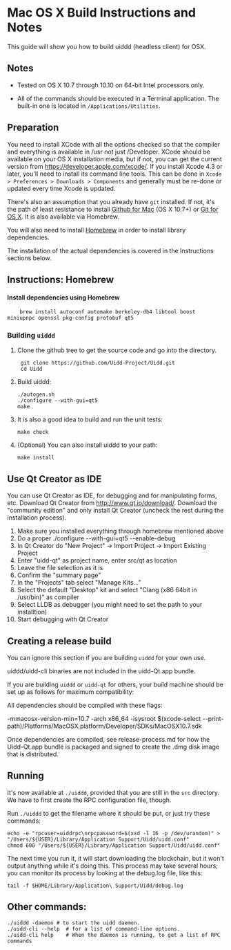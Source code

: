 Mac OS X Build Instructions and Notes
====================================
This guide will show you how to build uiddd (headless client) for OSX.

Notes
-----

* Tested on OS X 10.7 through 10.10 on 64-bit Intel processors only.

* All of the commands should be executed in a Terminal application. The
built-in one is located in `/Applications/Utilities`.

Preparation
-----------

You need to install XCode with all the options checked so that the compiler
and everything is available in /usr not just /Developer. XCode should be
available on your OS X installation media, but if not, you can get the
current version from https://developer.apple.com/xcode/. If you install
Xcode 4.3 or later, you'll need to install its command line tools. This can
be done in `Xcode > Preferences > Downloads > Components` and generally must
be re-done or updated every time Xcode is updated.

There's also an assumption that you already have `git` installed. If
not, it's the path of least resistance to install [Github for Mac](https://mac.github.com/)
(OS X 10.7+) or
[Git for OS X](https://code.google.com/p/git-osx-installer/). It is also
available via Homebrew.

You will also need to install [Homebrew](http://brew.sh) in order to install library
dependencies.

The installation of the actual dependencies is covered in the Instructions
sections below.

Instructions: Homebrew
----------------------

#### Install dependencies using Homebrew

        brew install autoconf automake berkeley-db4 libtool boost miniupnpc openssl pkg-config protobuf qt5

### Building `uiddd`

1. Clone the github tree to get the source code and go into the directory.

        git clone https://github.com/Uidd-Project/Uidd.git
        cd Uidd

2.  Build uiddd:

        ./autogen.sh
        ./configure --with-gui=qt5
        make

3.  It is also a good idea to build and run the unit tests:

        make check

4.  (Optional) You can also install uiddd to your path:

        make install

Use Qt Creator as IDE
------------------------
You can use Qt Creator as IDE, for debugging and for manipulating forms, etc.
Download Qt Creator from http://www.qt.io/download/. Download the "community edition" and only install Qt Creator (uncheck the rest during the installation process).

1. Make sure you installed everything through homebrew mentioned above
2. Do a proper ./configure --with-gui=qt5 --enable-debug
3. In Qt Creator do "New Project" -> Import Project -> Import Existing Project
4. Enter "uidd-qt" as project name, enter src/qt as location
5. Leave the file selection as it is
6. Confirm the "summary page"
7. In the "Projects" tab select "Manage Kits..."
8. Select the default "Desktop" kit and select "Clang (x86 64bit in /usr/bin)" as compiler
9. Select LLDB as debugger (you might need to set the path to your installtion)
10. Start debugging with Qt Creator

Creating a release build
------------------------
You can ignore this section if you are building `uiddd` for your own use.

uiddd/uidd-cli binaries are not included in the uidd-Qt.app bundle.

If you are building `uiddd` or `uidd-qt` for others, your build machine should be set up
as follows for maximum compatibility:

All dependencies should be compiled with these flags:

 -mmacosx-version-min=10.7
 -arch x86_64
 -isysroot $(xcode-select --print-path)/Platforms/MacOSX.platform/Developer/SDKs/MacOSX10.7.sdk

Once dependencies are compiled, see release-process.md for how the Uidd-Qt.app
bundle is packaged and signed to create the .dmg disk image that is distributed.

Running
-------

It's now available at `./uiddd`, provided that you are still in the `src`
directory. We have to first create the RPC configuration file, though.

Run `./uiddd` to get the filename where it should be put, or just try these
commands:

    echo -e "rpcuser=uiddrpc\nrpcpassword=$(xxd -l 16 -p /dev/urandom)" > "/Users/${USER}/Library/Application Support/Uidd/uidd.conf"
    chmod 600 "/Users/${USER}/Library/Application Support/Uidd/uidd.conf"

The next time you run it, it will start downloading the blockchain, but it won't
output anything while it's doing this. This process may take several hours;
you can monitor its process by looking at the debug.log file, like this:

    tail -f $HOME/Library/Application\ Support/Uidd/debug.log

Other commands:
-------

    ./uiddd -daemon # to start the uidd daemon.
    ./uidd-cli --help  # for a list of command-line options.
    ./uidd-cli help    # When the daemon is running, to get a list of RPC commands
